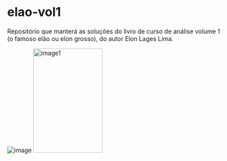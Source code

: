 # elao-vol1
Repositório que manterá as soluções do livro de curso de análise volume 1 (o famoso elão ou elon grosso), do autor Elon Lages Lima.

![image](https://user-images.githubusercontent.com/32930332/134718661-679929aa-5d94-4df1-ad1b-78510d2e6e5d.png)
<img src="https://user-images.githubusercontent.com/32930332/134718609-45d9d526-f079-4c57-b366-eaeefcbda2e9.png)" alt="image1" height="240" width="160"/>
